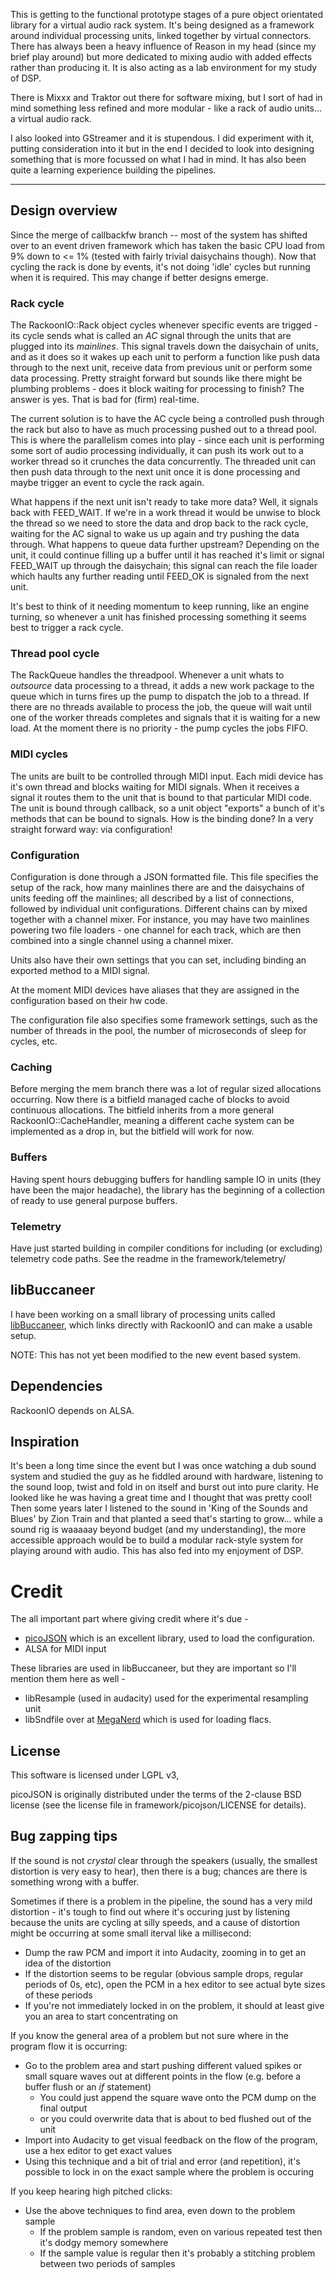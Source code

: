 This is getting to the functional prototype stages of a pure object orientated library for a virtual audio rack system. It's being designed as a framework around individual processing units, linked together by virtual connectors. There has always been a heavy influence of Reason in my head (since my brief play around) but more dedicated to mixing audio with added effects rather than producing it. It is also acting as a lab environment for my study of DSP.

There is Mixxx and Traktor out there for software mixing, but I sort of had in mind something less refined and more modular - like a rack of audio units... a virtual audio rack.

I also looked into GStreamer and it is stupendous. I did experiment with it, putting consideration into it but in the end I decided to look into designing something that is more focussed on what I had in mind. It has also been quite a learning experience building the pipelines.

----



## Design overview

Since the merge of callbackfw branch -- most of the system has shifted over to an event driven framework which has taken the basic CPU load from 9% down to <= 1% (tested with fairly trivial daisychains though). Now that cycling the rack is done by events, it's not doing 'idle' cycles but running when it is required. This may change if better designs emerge.

### Rack cycle

The RackoonIO::Rack object cycles whenever specific events are trigged - its cycle sends what is called an *AC* signal through the units that are plugged into its *mainlines*. This signal travels down the daisychain of units, and as it does so it wakes up each unit to perform a function like push data through to the next unit, receive data from previous unit or perform some data processing. Pretty straight forward but sounds like there might be plumbing problems - does it block waiting for processing to finish? The answer is yes. That is bad for (firm) real-time.

The current solution is to have the AC cycle being a controlled push through the rack but also to have as much processing pushed out to a thread pool. This is where the parallelism comes into play - since each unit is performing some sort of audio processing individually, it can push its work out to a worker thread so it crunches the data concurrently. The threaded unit can then push data through to the next unit once it is done processing and maybe trigger an event to cycle the rack again.

What happens if the next unit isn't ready to take more data? Well, it signals back with FEED_WAIT. If we're in a work thread it would be unwise to block the thread so we need to store the data and drop back to the rack cycle, waiting for the AC signal to wake us up again and try pushing the data through. What happens to queue data further upstream? Depending on the unit, it could continue filling up a buffer until it has reached it's limit or signal FEED_WAIT up through the daisychain; this signal can reach the file loader which haults any further reading until FEED_OK is signaled from the next unit.

It's best to think of it needing momentum to keep running, like an engine turning, so whenever a unit has finished processing something it seems best to trigger a rack cycle.

### Thread pool cycle

The RackQueue handles the threadpool. Whenever a unit whats to *outsource* data processing to a thread, it adds a new work package to the queue which in turns fires up the pump to dispatch the job to a thread. If there are no threads available to process the job, the queue will wait until one of the worker threads completes and signals that it is waiting for a new load. At the moment there is no priority - the pump cycles the jobs FIFO.

### MIDI cycles

The units are built to be controlled through MIDI input. Each midi device has it's own thread and blocks waiting for MIDI signals. When it receives a signal it routes them to the unit that is bound to that particular MIDI code. The unit is bound through callback, so a unit object "exports" a bunch of it's methods that can be bound to signals. How is the binding done? In a very straight forward way: via configuration!

### Configuration

Configuration is done through a JSON formatted file. This file specifies the setup of the rack, how many mainlines there are and the daisychains of units feeding off the mainlines; all described by a list of connections, followed by individual unit configurations. Different chains can by mixed together with a channel mixer. For instance, you may have two mainlines powering two file loaders - one channel for each track, which are then combined into a single channel using a channel mixer.

Units also have their own settings that you can set, including binding an exported method to a MIDI signal.

At the moment MIDI devices have aliases that they are assigned in the configuration based on their hw code.

The configuration file also specifies some framework settings, such as the number of threads in the pool, the number of microseconds of sleep for cycles, etc.

### Caching

Before merging the mem branch there was a lot of regular sized allocations occurring. Now there is a bitfield managed cache of blocks to avoid continuous allocations. The bitfield inherits from a more general RackoonIO::CacheHandler, meaning a different cache system can be implemented as a drop in, but the bitfield will work for now.

### Buffers

Having spent hours debugging buffers for handling sample IO in units (they have been the major headache), the library has the beginning of a collection of ready to use general purpose buffers.

### Telemetry

Have just started building in compiler conditions for including (or excluding) telemetry code paths. See the readme in the framework/telemetry/

## libBuccaneer

I have been working on a small library of processing units called [libBuccaneer](https://github.com/carrotsrc/libBuccaneer), which links directly with RackoonIO and can make a usable setup.

NOTE: This has not yet been modified to the new event based system.

## Dependencies

RackoonIO depends on ALSA.

## Inspiration

It's been a long time since the event but I was once watching a dub sound system and studied the guy as he fiddled around with hardware, listening to the sound loop, twist and fold in on itself and burst out into pure clarity. He looked like he was having a great time and I thought that was pretty cool! Then some years later I listened to the sound in 'King of the Sounds and Blues' by Zion Train and that planted a seed that's starting to grow... while a sound rig is waaaaay beyond budget (and my understanding), the more accessible approach would be to build a modular rack-style system for playing around with audio. This has also fed into my enjoyment of DSP.

# Credit

The all important part where giving credit where it's due -
- [picoJSON](https://github.com/kazuho/picojson) which is an excellent library, used to load the configuration.
- ALSA for MIDI input

These libraries are used in libBuccaneer, but they are important so I'll mention them here as well -

- libResample (used in audacity) used for the experimental resampling unit
- libSndfile over at [MegaNerd](http://www.mega-nerd.com/libsndfile/) which is used for loading flacs.

## License

This software is licensed under LGPL v3,

picoJSON is originally distributed under the terms of the 2-clause BSD license (see the license file in framework/picojson/LICENSE for details).

## Bug zapping tips

If the sound is not *crystal* clear through the speakers (usually, the smallest distortion is very easy to hear), then there is a bug; chances are there is something wrong with a buffer.

Sometimes if there is a problem in the pipeline, the sound has a very mild distortion -  it's tough to find out where it's occuring just by listening because the units are cycling at silly speeds, and a cause of distortion might be occurring at some small iterval like a millisecond:
- Dump the raw PCM and import it into Audacity, zooming in to get an idea of the distortion
- If the distortion seems to be regular (obvious sample drops, regular periods of 0s, etc), open the PCM in a hex editor to see actual byte sizes of these periods
- If you're not immediately locked in on the problem, it should at least give you an area to start concentrating on

If you know the general area of a problem but not sure where in the program flow it is occurring:
- Go to the problem area and start pushing different valued spikes or small square waves out at different points in the flow (e.g. before a buffer flush or an *if* statement)
    - You could just append the square wave onto the PCM dump on the final output
    - or you could overwrite data that is about to bed flushed out of the unit
- Import into Audacity to get visual feedback on the flow of the program, use a hex editor to get exact values
- Using this technique and a bit of trial and error (and repetition), it's possible to lock in on the exact sample where the problem is occuring

If you keep hearing high pitched clicks:
- Use the above techniques to find area, even down to the problem sample
    - If the problem sample is random, even on various repeated test then it's dodgy memory somewhere
    - If the sample value is regular then it's probably a stitching problem between two periods of samples

